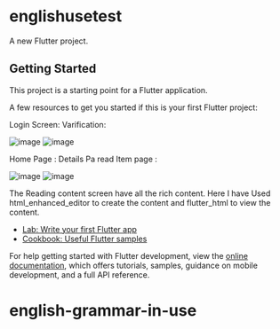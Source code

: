 # englishusetest

A new Flutter project.

## Getting Started

This project is a starting point for a Flutter application.

A few resources to get you started if this is your first Flutter project:

Login Screen:                                                                                   Varification:

![image](https://user-images.githubusercontent.com/62188211/226208081-060cbe84-debc-463f-b6f6-0259baadde1e.png)          ![image](https://user-images.githubusercontent.com/62188211/226208184-539aff3c-fec1-4d25-ac86-63d855759f36.png)

Home Page :                                                                                     Details Pa read Item page :

![image](https://user-images.githubusercontent.com/62188211/226208319-d9f8468a-1097-40d1-8057-2b3f05e0a612.png)           ![image](https://user-images.githubusercontent.com/62188211/226208364-9e31bd3e-8a15-4cc3-93ed-88f452e27089.png)


The Reading content screen have all the rich content. 
Here I have Used html_enhanced_editor to create the content and flutter_html to view the content.


- [Lab: Write your first Flutter app](https://docs.flutter.dev/get-started/codelab)
- [Cookbook: Useful Flutter samples](https://docs.flutter.dev/cookbook)

For help getting started with Flutter development, view the
[online documentation](https://docs.flutter.dev/), which offers tutorials,
samples, guidance on mobile development, and a full API reference.
# english-grammar-in-use
